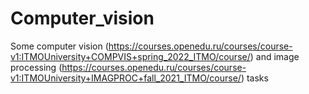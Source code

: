 # Computer_vision
Some computer vision (https://courses.openedu.ru/courses/course-v1:ITMOUniversity+COMPVIS+spring_2022_ITMO/course/) and image processing (https://courses.openedu.ru/courses/course-v1:ITMOUniversity+IMAGPROC+fall_2021_ITMO/course/) tasks
